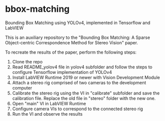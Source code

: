# bbox-matching
Bounding Box Matching using YOLOv4, implemented in Tensorflow and LabVIEW

This is an auxiliary repository to the "Bounding Box Matching: A Sparse Object-centric
Correspondence Method for Stereo Vision" paper.

To recreate the results of the paper, perform the following steps:
1) Clone the repo
2) Read README_yolov4 file in yolov4 subfolder and follow the steps to configure Tensorflow implementation of YOLOv4
3) Install LabVIEW Runtime 2019 or newer with Vision Development Module
4) Attach a stereo rig comprised of two cameras to the development computer
5) Calibrate the stereo rig using the VI in "calibrate" subfolder and save the calibration file. Replace the old file in "stereo" folder with the new one.
6) Open "main" VI in LabVIEW Runtime
7) Configure camera VIs to correspond to the connected stereo rig
8) Run the VI and observe the results
